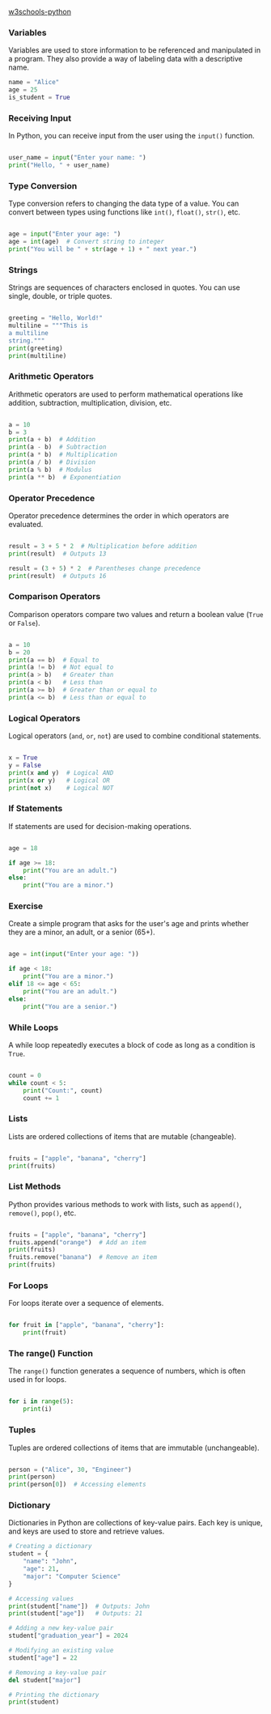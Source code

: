 [w3schools-python](https://www.w3schools.com/python/default.asp)

### Variables

Variables are used to store information to be referenced and manipulated in a program. They also provide a way of labeling data with a descriptive name.
```python
name = "Alice"
age = 25
is_student = True
```


### Receiving Input

In Python, you can receive input from the user using the `input()` function.

```python

user_name = input("Enter your name: ")
print("Hello, " + user_name)

```



### Type Conversion

Type conversion refers to changing the data type of a value. You can convert between types using functions like `int()`, `float()`, `str()`, etc.

```python

age = input("Enter your age: ")
age = int(age)  # Convert string to integer
print("You will be " + str(age + 1) + " next year.")

```

### Strings

Strings are sequences of characters enclosed in quotes. You can use single, double, or triple quotes.

```python

greeting = "Hello, World!"
multiline = """This is
a multiline
string."""
print(greeting)
print(multiline)

```

### Arithmetic Operators

Arithmetic operators are used to perform mathematical operations like addition, subtraction, multiplication, division, etc.

```python

a = 10
b = 3
print(a + b)  # Addition
print(a - b)  # Subtraction
print(a * b)  # Multiplication
print(a / b)  # Division
print(a % b)  # Modulus
print(a ** b)  # Exponentiation

```

### Operator Precedence

Operator precedence determines the order in which operators are evaluated.

```python

result = 3 + 5 * 2  # Multiplication before addition
print(result)  # Outputs 13

result = (3 + 5) * 2  # Parentheses change precedence
print(result)  # Outputs 16

```

### Comparison Operators

Comparison operators compare two values and return a boolean value (`True` or `False`).

```python

a = 10
b = 20
print(a == b)  # Equal to
print(a != b)  # Not equal to
print(a > b)   # Greater than
print(a < b)   # Less than
print(a >= b)  # Greater than or equal to
print(a <= b)  # Less than or equal to

```

### Logical Operators

Logical operators (`and`, `or`, `not`) are used to combine conditional statements.

```python

x = True
y = False
print(x and y)  # Logical AND
print(x or y)   # Logical OR
print(not x)    # Logical NOT

```

### If Statements

If statements are used for decision-making operations.

```python

age = 18

if age >= 18:
    print("You are an adult.")
else:
    print("You are a minor.")

```

### Exercise

Create a simple program that asks for the user's age and prints whether they are a minor, an adult, or a senior (65+).

```python

age = int(input("Enter your age: "))

if age < 18:
    print("You are a minor.")
elif 18 <= age < 65:
    print("You are an adult.")
else:
    print("You are a senior.")

```

### While Loops

A while loop repeatedly executes a block of code as long as a condition is `True`.

```python

count = 0
while count < 5:
    print("Count:", count)
    count += 1

```

### Lists

Lists are ordered collections of items that are mutable (changeable).

```python

fruits = ["apple", "banana", "cherry"]
print(fruits)

```

### List Methods

Python provides various methods to work with lists, such as `append()`, `remove()`, `pop()`, etc.

```python

fruits = ["apple", "banana", "cherry"]
fruits.append("orange")  # Add an item
print(fruits)
fruits.remove("banana")  # Remove an item
print(fruits)

```

### For Loops

For loops iterate over a sequence of elements.

```python

for fruit in ["apple", "banana", "cherry"]:
    print(fruit)

```

### The range() Function

The `range()` function generates a sequence of numbers, which is often used in for loops.

```python

for i in range(5):
    print(i)

```

### Tuples

Tuples are ordered collections of items that are immutable (unchangeable).

``` python

person = ("Alice", 30, "Engineer")
print(person)
print(person[0])  # Accessing elements
```


### Dictionary

Dictionaries in Python are collections of key-value pairs. Each key is unique, and keys are used to store and retrieve values.

```python
# Creating a dictionary
student = {
    "name": "John",
    "age": 21,
    "major": "Computer Science"
}

# Accessing values
print(student["name"])  # Outputs: John
print(student["age"])   # Outputs: 21

# Adding a new key-value pair
student["graduation_year"] = 2024

# Modifying an existing value
student["age"] = 22

# Removing a key-value pair
del student["major"]

# Printing the dictionary
print(student)

```
